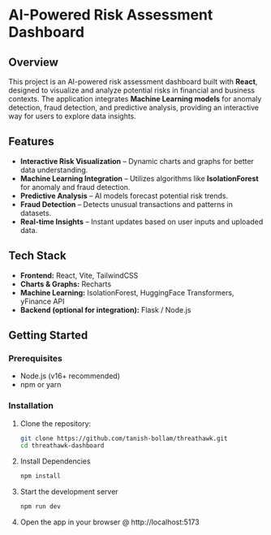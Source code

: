 # AI-Powered Risk Assessment Dashboard

## Overview

This project is an AI-powered risk assessment dashboard built with **React**, designed to visualize and analyze potential risks in financial and business contexts. The application integrates **Machine Learning models** for anomaly detection, fraud detection, and predictive analysis, providing an interactive way for users to explore data insights.

## Features

- **Interactive Risk Visualization** – Dynamic charts and graphs for better data understanding.
- **Machine Learning Integration** – Utilizes algorithms like **IsolationForest** for anomaly and fraud detection.
- **Predictive Analysis** – AI models forecast potential risk trends.
- **Fraud Detection** – Detects unusual transactions and patterns in datasets.
- **Real-time Insights** – Instant updates based on user inputs and uploaded data.

## Tech Stack

- **Frontend:** React, Vite, TailwindCSS
- **Charts & Graphs:** Recharts
- **Machine Learning:** IsolationForest, HuggingFace Transformers, yFinance API
- **Backend (optional for integration):** Flask / Node.js

## Getting Started

### Prerequisites

- Node.js (v16+ recommended)
- npm or yarn

### Installation

1. Clone the repository:

   ```bash
   git clone https://github.com/tanish-bollam/threathawk.git
   cd threathawk-dashboard

   ```

2. Install Dependencies

   ```bash
   npm install

   ```

3. Start the development server

   ```bash
   npm run dev

   ```

4. Open the app in your browser @ http://localhost:5173
